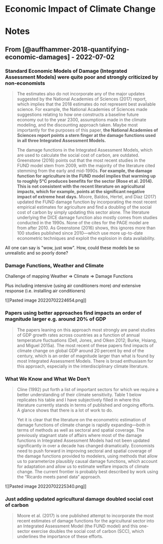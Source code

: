 # Economic Impact of Climate Change

# Notes

## From [@auffhammer-2018-quantifying-economic-damages] - 2022-07-02

### Standard Economic Models of Damage (Integrated Assessment Models) were quite poor and strongly criticized by non-economists

> The estimates also do not incorporate any of the major updates suggested by the National Academies of Sciences (2017) report, which implies that the 2018 estimates do not represent best available science. For example, the National Academies of Sciences made suggestions relating to how one constructs a baseline future economy out to the year 2300, assumptions made in the climate modeling, and the discounting approach taken. Maybe most importantly for the purposes of this paper, **the National Academies of Sciences report points a stern finger at the damage functions used in all three Integrated Assessment Models.**
>
> The damage functions in the Integrated Assessment Models, which are used to calculate the social cost of carbon, are outdated. Greenstone (2016) points out that the most recent studies in the FUND model stem from 2009, with the majority of the literature cited stemming from the early and mid-1990s. **For example, the damage function for agriculture in the FUND model implies that warming up to roughly 5°C produces benefits for the sector (Rose et al. 2014). This is not consistent with the recent literature on agricultural impacts, which for example, points at the significant negative impact of extreme heat days.** Moore, Baldos, Hertel, and Diaz (2017) updated the FUND damage function by incorporating the most recent empirical estimates for agriculture and find a doubling of the social cost of carbon by simply updating this sector alone. The literature underlying the DICE damage function also mostly comes from studies conducted in the 1990s. None of the cites for the PAGE model are from after 2010. As Greenstone (2016) shows, this ignores more than 100 studies published since 2010—which use more up-to-date econometric techniques and exploit the explosion in data availability.

All one can say is "wow, just wow". How, could these models be so unrealistic and so poorly done?

### Damage Functions, Weather and Climate

Challenge of mapping Weather => Climate => Damage Functions

Plus including intensive (using air conditioners more) *and* extensive response (i.e. installing air conditioners)

![[Pasted image 20220702224654.png]]

### Papers using better approaches find impacts an order of magnitude larger e.g. around 20% of GDP

> The papers leaning on this approach most strongly are panel studies of GDP growth rates across countries as a function of annual temperature fluctuations (Dell, Jones, and Olken 2012; Burke, Hsiang, and Miguel 2015a). The most recent of these papers find impacts of climate change on global GDP around 20 percent by end of the century, which is an order of magnitude larger than what is found by most Integrated Assessment Models. There is broad enthusiasm for this approach, especially in the interdisciplinary climate literature.

### What We Know and What We Don’t

> Cline (1992) put forth a list of important sectors for which we require a better understanding of their climate sensitivity. Table 1 below replicates his table and I have subjectively filled in where this literature currently stands in terms of published and ongoing efforts. A glance shows that there is a lot of work to do.
>
> Yet it is clear that the literature on the econometric estimation of damage functions of climate change is rapidly expanding—both in terms of methods as well as sectoral and spatial coverage. The previously stagnant state of affairs where most of the damage functions in Integrated Assessment Models had not been updated significantly in over a decade has changed dramatically. Economists need to push forward in improving sectoral and spatial coverage of the damage functions provided to modelers, using methods that allow us to parameterize plausibly causal damage functions, which account for adaptation and allow us to estimate welfare impacts of climate change. The current frontier is probably best described by work using the “Ricardo meets panel data” approach.

![[Pasted image 20220702225340.png]]

### Just adding updated agricultural damage doubled social cost of carbon

> Moore et al. (2017) is one published attempt to incorporate the most recent estimates of damage functions for the agricultural sector into an Integrated Assessment Model (the FUND model) and this one-sector exercise doubles the social cost of carbon (SCC), which underlines the importance of these efforts.